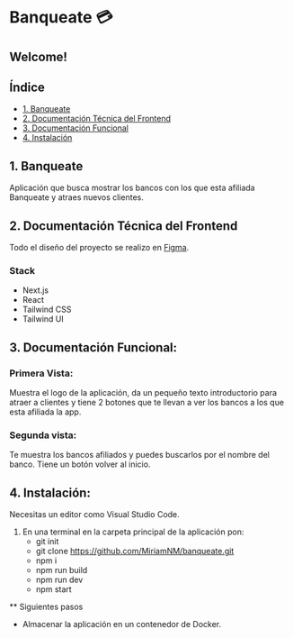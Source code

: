 # Banqueate 💳

## Welcome!

## Índice

* [1. Banqueate](#1-Banqueate)
* [2. Documentación Técnica del Frontend](#2-Documentación-Técnica-del-Frontend)
* [3. Documentación Funcional](#3-Documentación-Funcional)
* [4. Instalación](#4-Instalación)

## 1. Banqueate
Aplicación que busca mostrar los bancos con los que esta afiliada Banqueate y atraes nuevos clientes. 


## 2. Documentación Técnica del Frontend
Todo el diseño del proyecto se realizo en [Figma](https://www.figma.com/file/DcUxNc5jlxPula4E4MybJH/Banqueate?type=design&node-id=0%3A1&mode=design&t=Qz1kpcgdEyZmVUFt-1). 

### Stack
- Next.js
- React
- Tailwind CSS
- Tailwind UI

## 3. Documentación Funcional:
### Primera Vista:
Muestra el logo de la aplicación, da un pequeño texto introductorio para atraer a clientes y tiene 2 botones que te llevan a ver los bancos a los que esta afiliada la app. 

### Segunda vista:
Te muestra los bancos afiliados y puedes buscarlos por el nombre del banco. Tiene un botón volver al inicio.

## 4. Instalación:
Necesitas un editor como Visual Studio Code.
1.  En una terminal en la carpeta principal de la aplicación pon:
    - git init
    - git clone https://github.com/MiriamNM/banqueate.git 
    - npm i
    - npm run build
    - npm run dev
    - npm start

** Siguientes pasos
- Almacenar la aplicación en un contenedor de Docker. 